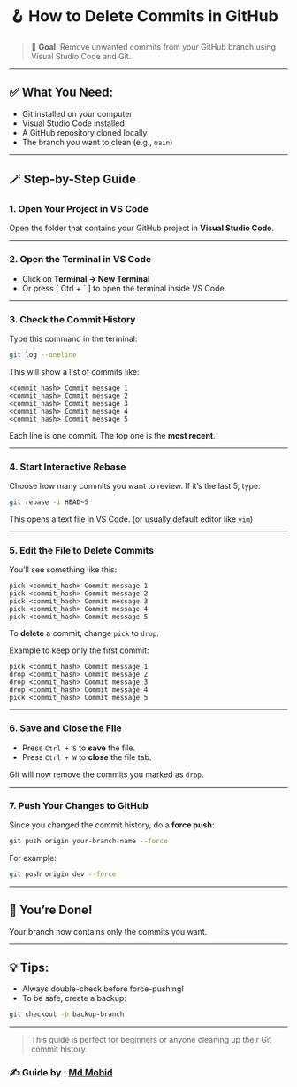 # 🪝 How to Delete Commits in GitHub

> 🎯 **Goal**: Remove unwanted commits from your GitHub branch using Visual Studio Code and Git.

---

## ✅ What You Need:

* Git installed on your computer
* Visual Studio Code installed
* A GitHub repository cloned locally
* The branch you want to clean (e.g., `main`)

---

## 🪄 Step-by-Step Guide

### 1. Open Your Project in VS Code

Open the folder that contains your GitHub project in **Visual Studio Code**.

---

### 2. Open the Terminal in VS Code

* Click on **Terminal → New Terminal**
* Or press [ Ctrl + ` ] to open the terminal inside VS Code.

---

### 3. Check the Commit History

Type this command in the terminal:

```bash
git log --oneline
```

This will show a list of commits like:

```
<commit_hash> Commit message 1
<commit_hash> Commit message 2
<commit_hash> Commit message 3
<commit_hash> Commit message 4
<commit_hash> Commit message 5
```

Each line is one commit. The top one is the **most recent**.

---

### 4. Start Interactive Rebase

Choose how many commits you want to review. If it’s the last 5, type:

```bash
git rebase -i HEAD~5
```

This opens a text file in VS Code. (or usually default editor like `vim`)

---

### 5. Edit the File to Delete Commits

You’ll see something like this:

```
pick <commit_hash> Commit message 1
pick <commit_hash> Commit message 2
pick <commit_hash> Commit message 3
pick <commit_hash> Commit message 4
pick <commit_hash> Commit message 5
```

To **delete** a commit, change `pick` to `drop`.

Example to keep only the first commit:

```
pick <commit_hash> Commit message 1
drop <commit_hash> Commit message 2
drop <commit_hash> Commit message 3
drop <commit_hash> Commit message 4
pick <commit_hash> Commit message 5
```

---

### 6. Save and Close the File

* Press `Ctrl + S` to **save** the file.
* Press `Ctrl + W` to **close** the file tab.

Git will now remove the commits you marked as `drop`.

---

### 7. Push Your Changes to GitHub

Since you changed the commit history, do a **force push**:

```bash
git push origin your-branch-name --force
```

For example:

```bash
git push origin dev --force
```

---

## 🎉 You’re Done!

Your branch now contains only the commits you want.

---

## 💡 Tips:

* Always double-check before force-pushing!
* To be safe, create a backup:

```bash
git checkout -b backup-branch
```

---

> This guide is perfect for beginners or anyone cleaning up their Git commit history.

### ✍️ Guide by : [Md Mobid](https://github.com/MdMobid)
